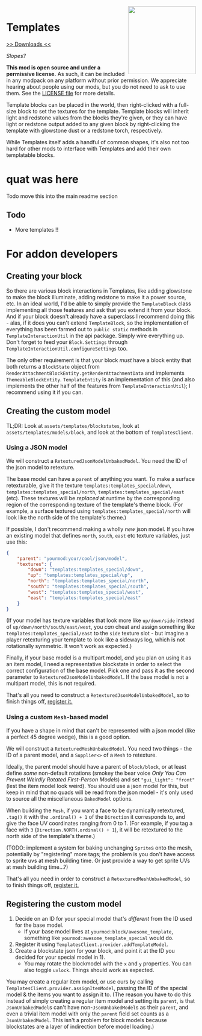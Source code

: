 <img src="icon.png" align="right" width="180px"/>

# Templates

[>> Downloads <<](https://github.com/CottonMC/Templates/releases)

*Slopes?*

**This mod is open source and under a permissive license.** As such, it can be included in any modpack on any platform without prior permission. We appreciate hearing about people using our mods, but you do not need to ask to use them. See the [LICENSE file](LICENSE) for more details.

Template blocks can be placed in the world, then right-clicked with a full-size block to set the textures for the template. Template blocks will inherit light and redstone values from the blocks they're given, or they can have light or redstone output added to any given block by right-clicking the template with glowstone dust or a redstone torch, respectively.

While Templates itself adds a handful of common shapes, it's also not too hard for other mods to interface with Templates and add their own templatable blocks.

# quat was here

Todo move this into the main readme section

## Todo

* More templates !!

# For addon developers

## Creating your block

So there are various block interactions in Templates, like adding glowstone to make the block illuminate, adding redstone to make it a power source, etc. In an ideal world, I'd be able to simply provide the `TemplateBlock` class implementing all those features and ask that you extend it from your block. And if your block doesn't already have a superclass I recommend doing this - alas, if it does you can't extend `TemplateBlock`, so the implementation of everything has been farmed out to `public static` methods in `TemplateInteractionUtil` in the api package. Simply wire everything up. Don't forget to feed your `Block.Settings` through `TemplateInteractionUtil.configureSettings` too.

The only other requirement is that your block *must* have a block entity that both returns a `BlockState` object from `RenderAttachmentBlockEntity.getRenderAttachmentData` and implements `ThemeableBlockEntity`. `TemplateEntity` is an implementation of this (and also implements the other half of the features from `TemplateInteractionUtil`); I recommend using it if you can.

## Creating the custom model

TL;DR: Look at `assets/templates/blockstates`, look at `assets/templates/models/block`, and look at the bottom of `TemplatesClient`.

### Using a JSON model

We will construct a `RetexturedJsonModelUnbakedModel`. You need the ID of the json model to retexture.

The base model can have a `parent` of anything you want. To make a surface retexturable, give it the texture `templates:templates_special/down`, `templates:templates_special/north`, `templates:templates_special/east` (etc). These textures will be *replaced* at runtime by the corresponding region of the corresponding texture of the template's theme block. (For example, a surface textured using `templates:templates_special/north` will look like the north side of the template's theme.)

If possible, I don't recommend making a wholly *new* json model. If you have an existing model that defines `north`, `south`, `east` etc texture variables, just use this:

```json
{
	"parent": "yourmod:your/cool/json/model",
	"textures": {
		"down": "templates:templates_special/down",
		"up": "templates:templates_special/up",
		"north": "templates:templates_special/north",
		"south": "templates:templates_special/south",
		"west": "templates:templates_special/west",
		"east": "templates:templates_special/east"
	}
}
```

(If your model has texture variables that look more like `up/down/side` instead of `up/down/north/south/east/west`, you *can* cheat and assign something like `templates:templates_special/east` to the `side` texture slot - but imagine a player retexturing your template to look like a sideways log, which is not rotationally symmetric. It won't work as expected.)

Finally, if your base model is a multipart model, *and* you plan on using it as an item model, I need a representative blockstate in order to select the correct configuration of the base model. Pick one and pass it as the second parameter to `RetexturedJsonModelUnbakedModel`. If the base model is not a multipart model, this is not required.

That's all you need to construct a `RetexturedJsonModelUnbakedModel`, so to finish things off, [register it.](#registering-the-custom-model)

### Using a custom `Mesh`-based model

If you have a shape in mind that can't be represented with a json model (like a perfect 45 degree wedge), this is a good option.

We will construct a `RetexturedMeshUnbakedModel`. You need two things - the ID of a parent model, and a `Supplier<>` of a `Mesh` to retexture.

Ideally, the parent model should have a parent of `block/block`, or at least define *some* non-default rotations (smokey the bear voice *Only You Can Prevent Weirdly Rotated First-Person Models*) and set `"gui_light": "front"` (lest the item model look weird). You should use a json model for this, but keep in mind that no quads will be read from the json model - it's only used to source all the miscellaneous `BakedModel` options.

When building the `Mesh`, if you want a face to be dynamically retextured, `.tag()` it with the `.ordinal() + 1` of the `Direction` it corresponds to, and give the face UV coordinates ranging from 0 to 1. (For example, if you tag a face with `3` (`Direction.NORTH.ordinal() + 1`), it will be retextured to the north side of the template's theme.)

(TODO: implement a system for baking unchanging `Sprite`s onto the mesh, potentially by "registering" more tags; the problem is you don't have access to sprite uvs at mesh building time. Or just provide a way to get sprite UVs at mesh building time...?)

That's all you need in order to construct a `RetexturedMeshUnbakedModel`, so to finish things off, [register it.](#registering-the-custom-model)

## Registering the custom model

1. Decide on an ID for your special model that's *different* from the ID used for the base model.
   * If your base model lives at `yourmod:block/awesome_template`, something like `yourmod:awesome_template_special` would do.
2. Register it using `TemplatesClient.provider.addTemplateModel`.
3. Create a blockstate json for your block, and point it at the ID you decided for your special model in 1).
   * You may rotate the blockmodel with the `x` and `y` properties. You can also toggle `uvlock`. Things should work as expected.

You may create a regular item model, or use ours by calling `TemplatesClient.provider.assignItemModel`, passing the ID of the special model & the items you want to assign it to. (The reason you have to do this instead of simply creating a regular item model and setting its `parent`, is that `JsonUnbakedModel`s can't have non-`JsonUnbakedModel`s as their `parent`, and even a trivial item model with only the `parent` field set counts as a `JsonUnbakedModel`. This isn't a problem for block models because blockstates are a layer of indirection before model loading.)